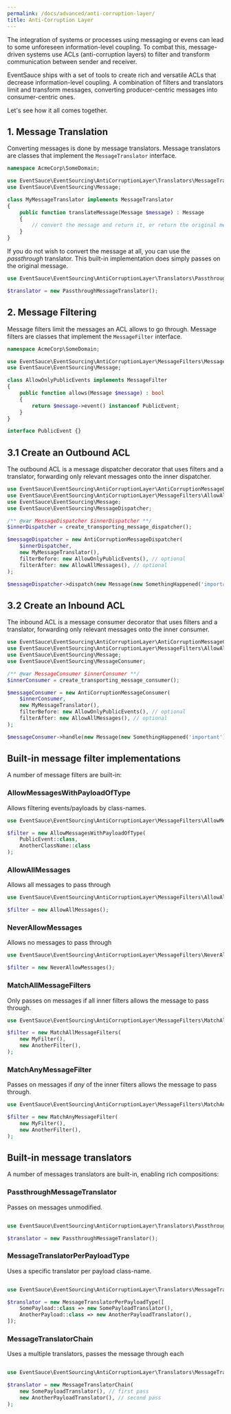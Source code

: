 ```yaml
---
permalink: /docs/advanced/anti-corruption-layer/
title: Anti-Corruption Layer
---
```


The integration of systems or processes using messaging or evens can lead to some unforeseen
information-level coupling. To combat this, message-driven systems use ACLs (anti-corruption layers)
to filter and transform communication between sender and receiver.

EventSauce ships with a set of tools to create rich and versatile ACLs that decrease
information-level coupling. A combination of filters and translators limit and transform
messages, converting producer-centric messages into consumer-centric ones.

Let's see how it all comes together.

## 1. Message Translation

Converting messages is done by message translators. Message translators are classes
that implement the `MessageTranslator` interface.

```php
namespace AcmeCorp\SomeDomain;

use EventSauce\EventSourcing\AntiCorruptionLayer\Translators\MessageTranslator;
use EventSauce\EventSourcing\Message;

class MyMessageTranslator implements MessageTranslator
{
    public function translateMessage(Message $message) : Message
    {
        // convert the message and return it, or return the original message.
    }
}
```

If you do not wish to convert the message at all, you can use the _passthrough_ translator. This 
built-in implementation does simply passes on the original message.

```php
use EventSauce\EventSourcing\AntiCorruptionLayer\Translators\PassthroughMessageTranslator;

$translator = new PassthroughMessageTranslator();
```

## 2. Message Filtering

Message filters limit the messages an ACL allows to go through. Message filters are classes
that implement the `MessageFilter` interface.

```php
namespace AcmeCorp\SomeDomain;

use EventSauce\EventSourcing\AntiCorruptionLayer\MessageFilters\MessageFilter;
use EventSauce\EventSourcing\Message;

class AllowOnlyPublicEvents implements MessageFilter
{
    public function allows(Message $message) : bool
    {
        return $message->event() instanceof PublicEvent;
    }
}

interface PublicEvent {}
```

## 3.1 Create an Outbound ACL

The outbound ACL is a message dispatcher decorator that uses filters and a translator, forwarding
only relevant messages onto the inner dispatcher.

```php
use EventSauce\EventSourcing\AntiCorruptionLayer\AntiCorruptionMessageDispatcher;
use EventSauce\EventSourcing\AntiCorruptionLayer\MessageFilters\AllowAllMessages;
use EventSauce\EventSourcing\Message;
use EventSauce\EventSourcing\MessageDispatcher;

/** @var MessageDispatcher $innerDispatcher **/
$innerDispatcher = create_transporting_message_dispatcher();

$messageDispatcher = new AntiCorruptionMessageDispatcher(
    $innerDispatcher,
    new MyMessageTranslator(),
    filterBefore: new AllowOnlyPublicEvents(), // optional
    filterAfter: new AllowAllMessages(), // optional
);

$messageDispatcher->dispatch(new Message(new SomethingHappened('important')));
```

## 3.2 Create an Inbound ACL

The inbound ACL is a message consumer decorator that uses filters and a translator, forwarding
only relevant messages onto the inner consumer.

```php
use EventSauce\EventSourcing\AntiCorruptionLayer\AntiCorruptionMessageConsumer;
use EventSauce\EventSourcing\AntiCorruptionLayer\MessageFilters\AllowAllMessages;
use EventSauce\EventSourcing\Message;
use EventSauce\EventSourcing\MessageConsumer;

/** @var MessageConsumer $innerConsumer **/
$innerConsumer = create_transporting_message_consumer();

$messageConsumer = new AntiCorruptionMessageConsumer(
    $innerConsumer,
    new MyMessageTranslator(),
    filterBefore: new AllowOnlyPublicEvents(), // optional
    filterAfter: new AllowAllMessages(), // optional
);

$messageConsumer->handle(new Message(new SomethingHappened('important')));
```

## Built-in message filter implementations

A number of message filters are built-in:

### AllowMessagesWithPayloadOfType

Allows filtering events/payloads by class-names.

```php
use EventSauce\EventSourcing\AntiCorruptionLayer\MessageFilters\AllowMessagesWithPayloadOfType;

$filter = new AllowMessagesWithPayloadOfType(
    PublicEvent::class,
    AnotherClassName::class
);
```

### AllowAllMessages

Allows all messages to pass through

```php
use EventSauce\EventSourcing\AntiCorruptionLayer\MessageFilters\AllowAllMessages;

$filter = new AllowAllMessages();
```

### NeverAllowMessages

Allows no messages to pass through

```php
use EventSauce\EventSourcing\AntiCorruptionLayer\MessageFilters\NeverAllowMessages;

$filter = new NeverAllowMessages();
```

### MatchAllMessageFilters

Only passes on messages if all inner filters allows the message to pass through.

```php
use EventSauce\EventSourcing\AntiCorruptionLayer\MessageFilters\MatchAllMessageFilters;

$filter = new MatchAllMessageFilters(
    new MyFilter(),
    new AnotherFilter(),
);
```

### MatchAnyMessageFilter

Passes on messages if _any_ of the inner filters allows the message to pass through.

```php
use EventSauce\EventSourcing\AntiCorruptionLayer\MessageFilters\MatchAnyMessageFilter;

$filter = new MatchAnyMessageFilter(
    new MyFilter(),
    new AnotherFilter(),
);
```

## Built-in message translators

A number of messages translators are built-in, enabling rich compositions:

### PassthroughMessageTranslator

Passes on messages unmodified.

```php

use EventSauce\EventSourcing\AntiCorruptionLayer\Translators\PassthroughMessageTranslator;

$translator = new PassthroughMessageTranslator();
```

### MessageTranslatorPerPayloadType

Uses a specific translator per payload class-name.

```php

use EventSauce\EventSourcing\AntiCorruptionLayer\Translators\MessageTranslatorPerPayloadType;

$translator = new MessageTranslatorPerPayloadType([
    SomePayload::class => new SomePayloadTranslator(),
    AnotherPayload::class => new AnotherPayloadTranslator(),
]);
```

### MessageTranslatorChain

Uses a multiple translators, passes the message through each

```php

use EventSauce\EventSourcing\AntiCorruptionLayer\Translators\MessageTranslatorChain;

$translator = new MessageTranslatorChain(
    new SomePayloadTranslator(), // first pass
    new AnotherPayloadTranslator(), // second pass
);
```
